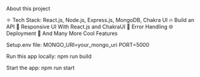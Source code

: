 About this project

⚛️ Tech Stack: React.js, Node.js, Express.js, MongoDB, Chakra UI
🔥 Build an API
📱 Responsive UI With React.js and ChakraUI
🐞 Error Handling
🌐 Deployment
🚀 And Many More Cool Features


Setup.env file:
MONGO_URI=your_mongo_uri
PORT=5000

Run this app locally:
npm run build

Start the app:
npm run start
